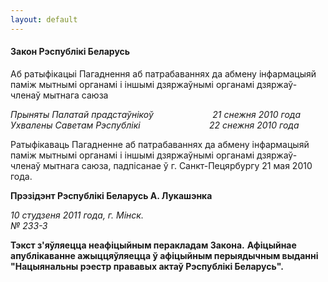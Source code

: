 ```yaml
---
layout: default
---
```


#### Закон Рэспублікі Беларусь  
Аб ратыфікацыі Пагаднення аб патрабаваннях да абмену інфармацыяй паміж мытнымі органамі і іншымі дзяржаўнымі органамі дзяржаў-членаў мытнага саюза

<div class="000podzag2arіal">

*Прыняты Палатай прадстаўнікоў                        21 снежня 2010
года  
Ухвалены Саветам Рэспублікі                            22 снежня 2010
года*

</div>

Ратыфікаваць Пагадненне аб патрабаваннях да абмену інфармацыяй паміж
мытнымі органамі і іншымі дзяржаўнымі органамі дзяржаў-членаў
мытнага саюза, падпісанае ў г. Санкт-Пецярбургу 21 мая 2010 года.

**Прэзідэнт Рэспублікі Беларусь А. Лукашэнка**

<div class="null">

*10 студзеня 2011 года, г. Мінск.  
№ 233-З*

</div>

**Тэкст з'яўляецца неафіцыйным перакладам Закона.** **Афіцыйнае
апублікаванне ажыццяўляецца ў афіцыйным перыядычным выданні
"Нацыянальны рэестр прававых актаў Рэспублікі Беларусь".**
